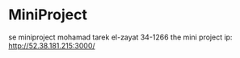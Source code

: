 # MiniProject
se miniproject
mohamad tarek el-zayat 34-1266
the mini project ip: http://52.38.181.215:3000/

